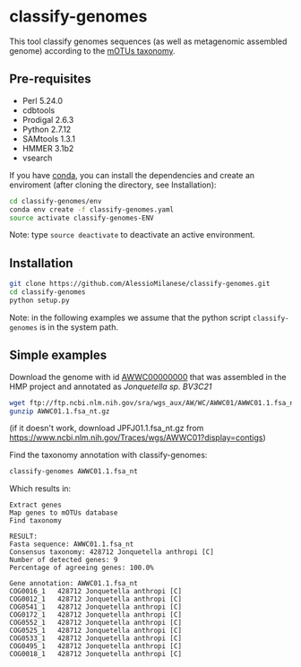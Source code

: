 classify-genomes
========
This tool classify genomes sequences (as well as metagenomic assembled genome) according to the [mOTUs taxonomy](https://github.com/motu-tool/mOTUs_v2).

Pre-requisites
--------------
* Perl 5.24.0
* cdbtools
* Prodigal 2.6.3
* Python 2.7.12
* SAMtools 1.3.1
* HMMER 3.1b2
* vsearch

If you have [conda](https://conda.io/docs/), you can install the dependencies and create an enviroment (after cloning the directory, see Installation):
```bash
cd classify-genomes/env
conda env create -f classify-genomes.yaml
source activate classify-genomes-ENV
```
Note: type `source deactivate` to deactivate an active environment.

Installation
--------------
```bash
git clone https://github.com/AlessioMilanese/classify-genomes.git
cd classify-genomes
python setup.py
```

Note: in the following examples we assume that the python script ```classify-genomes``` is in the system path.


Simple examples
--------------

Download the genome with id [AWWC00000000](https://www.ncbi.nlm.nih.gov/nuccore/AWWC00000000.1) that was assembled in the HMP project and annotated as *Jonquetella sp. BV3C21*
```bash
wget ftp://ftp.ncbi.nlm.nih.gov/sra/wgs_aux/AW/WC/AWWC01/AWWC01.1.fsa_nt.gz
gunzip AWWC01.1.fsa_nt.gz
```
(if it doesn't work, download JPFJ01.1.fsa_nt.gz from https://www.ncbi.nlm.nih.gov/Traces/wgs/AWWC01?display=contigs)

Find the taxonomy annotation with classify-genomes:
```bash
classify-genomes AWWC01.1.fsa_nt
```

Which results in:
```
Extract genes
Map genes to mOTUs database
Find taxonomy

RESULT:
Fasta sequence: AWWC01.1.fsa_nt
Consensus taxonomy: 428712 Jonquetella anthropi [C]
Number of detected genes: 9
Percentage of agreeing genes: 100.0%

Gene annotation: AWWC01.1.fsa_nt
COG0016_1	428712 Jonquetella anthropi [C]
COG0012_1	428712 Jonquetella anthropi [C]
COG0541_1	428712 Jonquetella anthropi [C]
COG0172_1	428712 Jonquetella anthropi [C]
COG0552_1	428712 Jonquetella anthropi [C]
COG0525_1	428712 Jonquetella anthropi [C]
COG0533_1	428712 Jonquetella anthropi [C]
COG0495_1	428712 Jonquetella anthropi [C]
COG0018_1	428712 Jonquetella anthropi [C]
```
